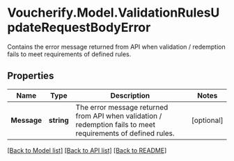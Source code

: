 # Voucherify.Model.ValidationRulesUpdateRequestBodyError
Contains the error message returned from API when validation / redemption fails to meet requirements of defined rules.

## Properties

Name | Type | Description | Notes
------------ | ------------- | ------------- | -------------
**Message** | **string** | The error message returned from API when validation / redemption fails to meet requirements of defined rules. | [optional] 

[[Back to Model list]](../README.md#documentation-for-models) [[Back to API list]](../README.md#documentation-for-api-endpoints) [[Back to README]](../README.md)

